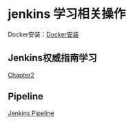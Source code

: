 # jenkins 学习相关操作
Docker安装：[Docker安装](../docker_jenkins_gitlab/docker-jenkins.md)

## Jenkins权威指南学习  


[Chapter2](Chapter2.md)

## Pipeline 
[Jenkins Pipeline](jenkins_using/pipeline.md)
